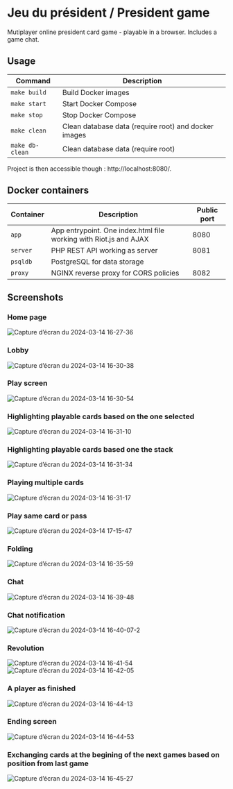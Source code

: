 # Jeu du président / President game

Mutiplayer online president card game - playable in a browser. Includes a game chat.

## Usage

| Command         | Description                                          |
| --------------- | ---------------------------------------------------- |
| `make build`    | Build Docker images                                  |
| `make start`    | Start Docker Compose                                 |
| `make stop`     | Stop Docker Compose                                  |
| `make clean`    | Clean database data (require root) and docker images |
| `make db-clean` | Clean database data (require root)                   |

Project is then accessible though : http://localhost:8080/.

## Docker containers

| Container | Description                                                       | Public port |
| --------- | ----------------------------------------------------------------- | ----------- |
| `app`     | App entrypoint. One index.html file working with Riot.js and AJAX | 8080        |
| `server`  | PHP REST API working as server                                    | 8081        |
| `psqldb`  | PostgreSQL for data storage                                       |             |
| `proxy`   | NGINX reverse proxy for CORS policies                             | 8082        |

## Screenshots

### Home page
![Capture d’écran du 2024-03-14 16-27-36](https://github.com/LoukaDOZ/jeu-du-president/assets/46566140/59d9270a-fc0c-46be-9cf3-8a8c52496ad6)

### Lobby
![Capture d’écran du 2024-03-14 16-30-38](https://github.com/LoukaDOZ/jeu-du-president/assets/46566140/2c7581c9-71af-4e75-bcb8-6e3f61aebbbb)

### Play screen
![Capture d’écran du 2024-03-14 16-30-54](https://github.com/LoukaDOZ/jeu-du-president/assets/46566140/4da2edd9-f312-493e-a5af-a865f567fd28)

### Highlighting playable cards based on the one selected
![Capture d’écran du 2024-03-14 16-31-10](https://github.com/LoukaDOZ/jeu-du-president/assets/46566140/5691c938-0a08-46b9-b29c-73a2a26249a4)

### Highlighting playable cards based one the stack
![Capture d’écran du 2024-03-14 16-31-34](https://github.com/LoukaDOZ/jeu-du-president/assets/46566140/3376207e-c2c8-4d54-ae28-1aea0560d632)

### Playing multiple cards
![Capture d’écran du 2024-03-14 16-31-17](https://github.com/LoukaDOZ/jeu-du-president/assets/46566140/a2fc8ec7-891c-476c-b1b7-189b80922497)

### Play same card or pass
![Capture d’écran du 2024-03-14 17-15-47](https://github.com/LoukaDOZ/jeu-du-president/assets/46566140/aaa6f118-9fb2-40e1-a0ee-e8b5f53803bc)

### Folding
![Capture d’écran du 2024-03-14 16-35-59](https://github.com/LoukaDOZ/jeu-du-president/assets/46566140/e2ed098c-faf3-4c8b-be30-6a2912c55359)

### Chat
![Capture d’écran du 2024-03-14 16-39-48](https://github.com/LoukaDOZ/jeu-du-president/assets/46566140/fc67c995-7f2f-4247-81d6-4c614e11688e)

### Chat notification
![Capture d’écran du 2024-03-14 16-40-07-2](https://github.com/LoukaDOZ/jeu-du-president/assets/46566140/c771ab70-cb21-4f56-87a1-b11f78e02039)

### Revolution
![Capture d’écran du 2024-03-14 16-41-54](https://github.com/LoukaDOZ/jeu-du-president/assets/46566140/00fbe1d2-416b-421c-be72-96721ce9400a)
![Capture d’écran du 2024-03-14 16-42-05](https://github.com/LoukaDOZ/jeu-du-president/assets/46566140/742e7f44-95dc-4d6f-ab30-d6783daa3e52)

### A player as finished
![Capture d’écran du 2024-03-14 16-44-13](https://github.com/LoukaDOZ/jeu-du-president/assets/46566140/1b296041-8b97-4c3c-811e-8c3703db5198)

### Ending screen
![Capture d’écran du 2024-03-14 16-44-53](https://github.com/LoukaDOZ/jeu-du-president/assets/46566140/1f9799a9-45bd-43ab-8d66-c613a6570f09)

### Exchanging cards at the begining of the next games based on position from last game
![Capture d’écran du 2024-03-14 16-45-27](https://github.com/LoukaDOZ/jeu-du-president/assets/46566140/cfbe7417-f619-4ed4-aabf-554a3d958dac)
